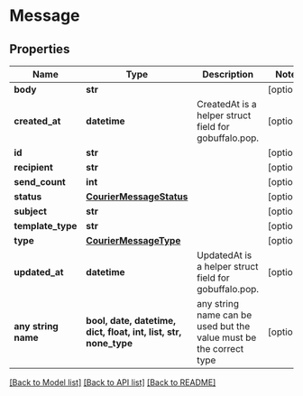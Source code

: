 # Message


## Properties
Name | Type | Description | Notes
------------ | ------------- | ------------- | -------------
**body** | **str** |  | [optional] 
**created_at** | **datetime** | CreatedAt is a helper struct field for gobuffalo.pop. | [optional] 
**id** | **str** |  | [optional] 
**recipient** | **str** |  | [optional] 
**send_count** | **int** |  | [optional] 
**status** | [**CourierMessageStatus**](CourierMessageStatus.md) |  | [optional] 
**subject** | **str** |  | [optional] 
**template_type** | **str** |  | [optional] 
**type** | [**CourierMessageType**](CourierMessageType.md) |  | [optional] 
**updated_at** | **datetime** | UpdatedAt is a helper struct field for gobuffalo.pop. | [optional] 
**any string name** | **bool, date, datetime, dict, float, int, list, str, none_type** | any string name can be used but the value must be the correct type | [optional]

[[Back to Model list]](../README.md#documentation-for-models) [[Back to API list]](../README.md#documentation-for-api-endpoints) [[Back to README]](../README.md)


